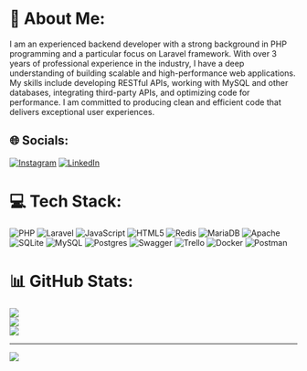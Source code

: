 # 💫 About Me:
I am an experienced backend developer with a strong background in PHP programming and a particular focus on Laravel framework. With over 3 years of professional experience in the industry, I have a deep understanding of building scalable and high-performance web applications. My skills include developing RESTful APIs, working with MySQL and other databases, integrating third-party APIs, and optimizing code for performance. I am committed to producing clean and efficient code that delivers exceptional user experiences.


## 🌐 Socials:
[![Instagram](https://img.shields.io/badge/Instagram-%23E4405F.svg?logo=Instagram&logoColor=white)](https://instagram.com/_aminetii) [![LinkedIn](https://img.shields.io/badge/LinkedIn-%230077B5.svg?logo=linkedin&logoColor=white)](https://linkedin.com/in/amin-etemadifar-7514671a4) 

# 💻 Tech Stack:
![PHP](https://img.shields.io/badge/php-%23777BB4.svg?style=for-the-badge&logo=php&logoColor=white) ![Laravel](https://img.shields.io/badge/laravel-%23FF2D20.svg?style=for-the-badge&logo=laravel&logoColor=white) ![JavaScript](https://img.shields.io/badge/javascript-%23323330.svg?style=for-the-badge&logo=javascript&logoColor=%23F7DF1E) ![HTML5](https://img.shields.io/badge/html5-%23E34F26.svg?style=for-the-badge&logo=html5&logoColor=white) ![Redis](https://img.shields.io/badge/redis-%23DD0031.svg?style=for-the-badge&logo=redis&logoColor=white) ![MariaDB](https://img.shields.io/badge/MariaDB-003545?style=for-the-badge&logo=mariadb&logoColor=white) ![Apache](https://img.shields.io/badge/apache-%23D42029.svg?style=for-the-badge&logo=apache&logoColor=white) ![SQLite](https://img.shields.io/badge/sqlite-%2307405e.svg?style=for-the-badge&logo=sqlite&logoColor=white) ![MySQL](https://img.shields.io/badge/mysql-%2300f.svg?style=for-the-badge&logo=mysql&logoColor=white) ![Postgres](https://img.shields.io/badge/postgres-%23316192.svg?style=for-the-badge&logo=postgresql&logoColor=white) ![Swagger](https://img.shields.io/badge/-Swagger-%23Clojure?style=for-the-badge&logo=swagger&logoColor=white) ![Trello](https://img.shields.io/badge/Trello-%23026AA7.svg?style=for-the-badge&logo=Trello&logoColor=white) ![Docker](https://img.shields.io/badge/docker-%230db7ed.svg?style=for-the-badge&logo=docker&logoColor=white) ![Postman](https://img.shields.io/badge/Postman-FF6C37?style=for-the-badge&logo=postman&logoColor=white)
# 📊 GitHub Stats:
![](https://github-readme-stats.vercel.app/api?username=AminEtemadifar&theme=radical&hide_border=false&include_all_commits=true&count_private=true)<br/>
![](https://github-readme-streak-stats.herokuapp.com/?user=AminEtemadifar&theme=radical&hide_border=false)<br/>
![](https://github-readme-stats.vercel.app/api/top-langs/?username=AminEtemadifar&theme=radical&hide_border=false&include_all_commits=true&count_private=true&layout=compact)

---
[![](https://visitcount.itsvg.in/api?id=AminEtemadifar&label=Profile%20Views&color=6&icon=5&pretty=true)](https://visitcount.itsvg.in)


<!-- Proudly created with GPRM ( https://gprm.itsvg.in ) -->
